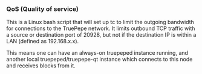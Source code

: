 ### QoS (Quality of service) ###

This is a Linux bash script that will set up tc to limit the outgoing bandwidth for connections to the TruePepe network. It limits outbound TCP traffic with a source or destination port of 20928, but not if the destination IP is within a LAN (defined as 192.168.x.x).

This means one can have an always-on truepeped instance running, and another local truepeped/truepepe-qt instance which connects to this node and receives blocks from it.
